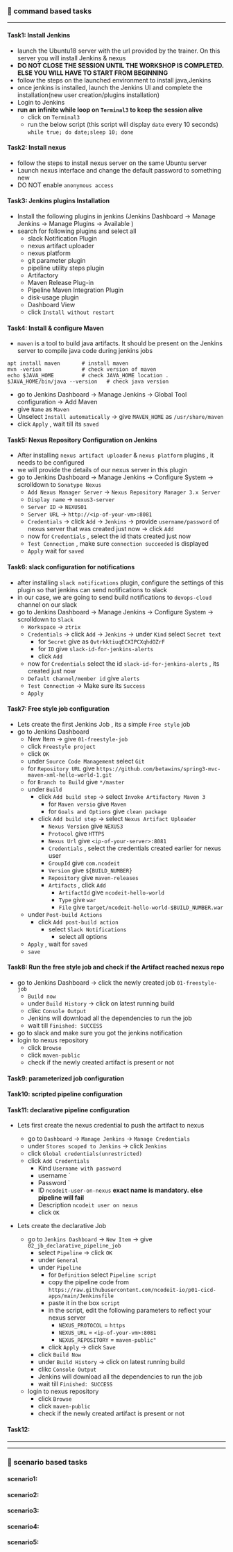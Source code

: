 ### :camel: command based tasks
---
#### Task1: Install Jenkins
* launch the Ubuntu18 server with the url provided by the trainer. On this server you will install Jenkins & nexus
* __DO NOT CLOSE THE SESSION UNTIL THE WORKSHOP IS COMPLETED. ELSE YOU WILL HAVE TO START FROM BEGINNING__
* follow the steps on the launched environment to install java,Jenkins
* once jenkins is installed, launch the Jenkins UI and complete the installation(new user creation/plugins installation)
* Login to Jenkins 
* __run an infinite while loop on `Terminal3` to keep the session alive__
    + click on `Terminal3`
    + run the below script (this script will display `date` every 10 seconds)
    `while true; do date;sleep 10; done`

#### Task2: Install nexus 
* follow the steps to install nexus server on the same Ubuntu server
* Launch nexus interface and change the default password to something new
* DO NOT enable `anonymous access`

#### Task3: Jenkins plugins Installation
* Install the following plugins in jenkins (Jenkins Dashboard -> Manage Jenkins -> Manage Plugins -> Available )
* search for following plugins and select all
    + slack Notification Plugin
    + nexus artifact uploader
    + nexus platform 
    + git parameter plugin
    + pipeline utility steps plugin 
    + Artifactory
    + Maven Release Plug-in
    + Pipeline Maven Integration Plugin
    + disk-usage plugin 
    + Dashboard View 
    + click `Install without restart`
#### Task4: Install & configure Maven
* `maven` is a tool to build java artifacts. It should be present on the Jenkins server to compile java code during jenkins jobs
```
apt install maven       # install maven
mvn -verion             # check version of maven
echo $JAVA_HOME         # check JAVA_HOME location . 
$JAVA_HOME/bin/java --version   # check java version
```
* go to Jenkins Dashboard -> Manage Jenkins -> Global Tool configuration  -> Add Maven
* give `Name` as `Maven` 
* Unselect `Install automatically`  -> give `MAVEN_HOME` as `/usr/share/maven`
* click `Apply` , wait till its `saved`

#### Task5: Nexus Repository Configuration on Jenkins
* After installing `nexus artifact uploader` & `nexus platform` plugins , it needs to be configured
* we will provide the details of our nexus server in this plugin
* go to Jenkins Dashboard -> Manage Jenkins -> Configure System -> scrolldown to `Sonatype Nexus`
    + `Add Nexus Manager Server` -> `Nexus Repository Manager 3.x Server`
    + `Display name` -> `nexus3-server`
    + `Server ID`    -> `NEXUS01`
    + `Server URL`   -> `http://<ip-of-your-vm>:8081`
    + `Credentials`  -> click `Add` -> `Jenkins` -> provide `username/password` of nexus server that was created just now -> click `Add`
    +  now for `Credentials` , select the id thats created just now
    + `Test Connection` , make sure `connection succeeded` is displayed
    + `Apply` wait for `saved`

#### Task6: slack configuration for notifications
* after installing `slack notifications` plugin, configure the settings of this plugin so that jenkins can send notifications to slack
* in our case, we are going to send build notifications to `devops-cloud` channel on our slack 
* go to Jenkins Dashboard -> Manage Jenkins -> Configure System -> scrolldown to `Slack`
    + `Workspace` -> `ztrix`
    + `Credentials`  -> click `Add` -> `Jenkins` -> under `Kind` select  `Secret text`
        + for `Secret` give as `QvtrkktiuqECXIPCXqhdOZrF` 
        + for `ID`  give `slack-id-for-jenkins-alerts`
        + click `Add`
    + now for `Credentials` select the id `slack-id-for-jenkins-alerts` , its created just now
    + `Default channel/member id`  give `alerts`
    + `Test Connection`     -> Make sure its `Success`
    + `Apply`

#### Task7: Free style job configuration
* Lets create the first Jenkins Job , its a simple `Free style` job
* go to Jenkins Dashboard 
    + New Item -> give `01-freestyle-job`
    + click `Freestyle project`
    + click `OK`
    + under `Source Code Management` select `Git`
    + for `Repository URL` give `https://github.com/betawins/spring3-mvc-maven-xml-hello-world-1.git`
    + for `Branch to Build` give `*/master`
    + under `Build` 
        + click `Add build step` -> select `Invoke Artifactory Maven 3` 
            + for `Maven versio` give `Maven`
            + for `Goals and Options` give `clean package` 
        + click `Add build step` -> select `Nexus Artifact Uploader` 
            + `Nexus Version` give `NEXUS3`
            + `Protocol` give `HTTPS`
            + `Nexus Url` give `<ip-of-your-server>:8081`
            + `Credentials`  , select the credentials created earlier for nexus user
            + `GroupId` give `com.ncodeit`
            + `Version` give `${BUILD_NUMBER}`
            + `Repository` give `maven-releases`
            + `Artifacts` , click `Add` 
                + `ArtifactId` give `ncodeit-hello-world`
                + `Type` give `war`
                + `File` give `target/ncodeit-hello-world-$BUILD_NUMBER.war`      
    + under `Post-build Actions`
        + click `Add post-build action`
            + select `Slack Notifications`
                + select all options
    + `Apply` , wait for `saved` 
    + `save` 


#### Task8: Run the free style job and check if the Artifact reached nexus repo
* go to Jenkins Dashboard -> click the newly created job `01-freestyle-job`
    + `Build now` 
    + under `Build History` -> click on latest running build 
    + clikc `Console Output` 
    + Jenkins will download all the dependencies to run the job
    + wait till `Finished: SUCCESS`
* go to slack and make sure you got the jenkins notification
* login to nexus repository
    + click `Browse`
    + click `maven-public`
    + check if the newly created artifact is present or not


#### Task9: parameterized job configuration
#### Task10: scripted pipeline configuration
#### Task11: declarative pipeline configuration
* Lets first create the nexus credential to push the artifact to nexus
    + go to `Dashboard` -> `Manage Jenkins` -> `Manage Credentials`
    + under `Stores scoped to Jenkins` -> click `Jenkins` 
    + click `Global credentials(unrestricted)`
    + click `Add Credentials`
        + Kind  `Username with password`
        + username `<give-username-of-your-nexus-server>
        + Password `<give-password-of-your-nexus-server>
        + ID `ncodeit-user-on-nexus`       **exact name is mandatory. else pipeline will fail**
        + Description `ncodeit user on nexus`
        + click `OK`

* Lets create the declarative Job
    + go to `Jenkins Dashboard` -> `New Item` -> give `02_jb_declarative_pipeline_job` 
        + select `Pipeline` -> click `OK`
        + under `General`
        + under `Pipeline`
            + for `Definition` select `Pipeline script`
            + copy the pipeline code from `https://raw.githubusercontent.com/ncodeit-io/p01-cicd-apps/main/Jenkinsfile`
            + paste it in the box `script` 
            + in the script, edit the following parameters to reflect your nexus server
                + `NEXUS_PROTOCOL` = `https`
                + `NEXUS_URL` = `<ip-of-your-vm>:8081`
                + `NEXUS_REPOSITORY` = `maven-public"`
            + click `Apply` -> click `Save`
        + click `Build Now` 
        + under `Build History` -> click on latest running build 
        + clikc `Console Output` 
        + Jenkins will download all the dependencies to run the job
        + wait till `Finished: SUCCESS`
    + login to nexus repository
        + click `Browse`
        + click `maven-public`
        + check if the newly created artifact is present or not

#### Task12: 
---
---
### :rocket: scenario based tasks 
#### scenario1: 
#### scenario2: 
#### scenario3: 
#### scenario4: 
#### scenario5: 